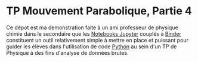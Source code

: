 # TP Mouvement Parabolique, Partie 4

Ce dépot est ma demonstration faite à un ami professeur de physique chimie dans le secondaire que les [Notebooks Jupyter](https://jupyter.org/) couplés à [Binder](https://mybinder.org/) constituent un outil relativement simple à mettre en place et puissant pour guider les élèves dans l'utilisation de code [Python](https://www.python.org/) au sein d'un TP de Physique à des fins d'analyse de données brutes.